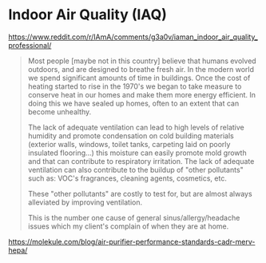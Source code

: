 # Indoor Air Quality (IAQ)

https://www.reddit.com/r/IAmA/comments/g3a0v/iaman_indoor_air_quality_professional/

> Most people [maybe not in this country] believe that humans evolved outdoors, and are designed to breathe fresh air.  In the modern world we spend significant amounts of time
in buildings. Once the cost of heating started to rise in the 1970's we began to take measure to conserve heat in our homes and make them more energy efficient. In doing this we have sealed up homes, often to an extent that can become unhealthy.
>
> The lack of adequate ventilation can lead to high levels of relative humidity and promote condensation on cold building materials (exterior walls, windows, toilet tanks, carpeting laid
on poorly insulated flooring...) this moisture can easily promote mold growth and that can contribute to respiratory irritation. The lack of adequate ventilation can also contribute to the buildup of "other pollutants" such as: VOC's fragrances, cleaning agents, cosmetics, etc.
>
> These "other pollutants" are costly to test for, but are almost always alleviated by improving ventilation.
>
> This is the number one cause of general sinus/allergy/headache issues which my client's complain of when they are at home.

https://molekule.com/blog/air-purifier-performance-standards-cadr-merv-hepa/

